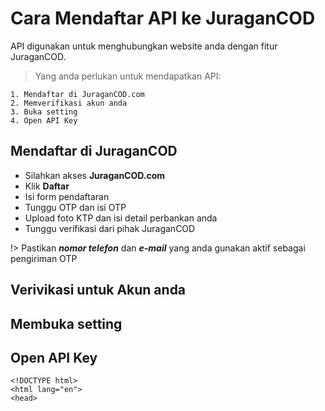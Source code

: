 # Cara Mendaftar API ke JuraganCOD
API digunakan untuk menghubungkan website anda dengan fitur JuraganCOD.
>Yang anda perlukan untuk mendapatkan API:
````
1. Mendaftar di JuraganCOD.com
2. Memverifikasi akun anda
3. Buka setting
4. Open API Key
````
## Mendaftar di JuraganCOD
- Silahkan akses <b>JuraganCOD.com</b>
- Klik <b>Daftar</b>
- Isi form pendaftaran
- Tunggu OTP dan isi OTP
- Upload foto KTP dan isi detail perbankan anda
- Tunggu verifikasi dari pihak JuraganCOD

!> Pastikan <b><i>nomor telefon</b></i> dan <b><i>e-mail</b></i> yang anda gunakan aktif sebagai pengiriman OTP
## Verivikasi untuk Akun anda
## Membuka setting
## Open API Key
    <!DOCTYPE html>
    <html lang="en">
    <head>
